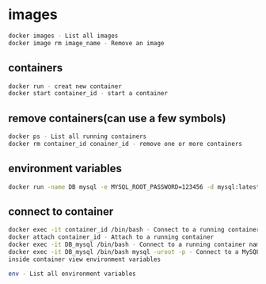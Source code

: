 # images

```bash
docker images - List all images
docker image rm image_name - Remove an image
```

## containers

```bash
docker run - creat new container
docker start container_id - start a container
```

## remove containers(can use a few symbols)

```bash
docker ps - List all running containers
docker rm container_id conainer_id - remove one or more containers
```

## environment variables

```bash
docker run -name DB mysql -e MYSQL_ROOT_PASSWORD=123456 -d mysql:latest
```

## connect to container

```bash
docker exec -it container_id /bin/bash - Connect to a running container
docker attach container_id - Attach to a running container
docker exec -it DB_mysql /bin/bash - Connect to a running container named DB_mysql
docker exec -it DB_mysql /bin/bash mysql -uroot -p - Connect to a MySQL database
inside container view environment variables
```

```bash
env - List all environment variables
```
